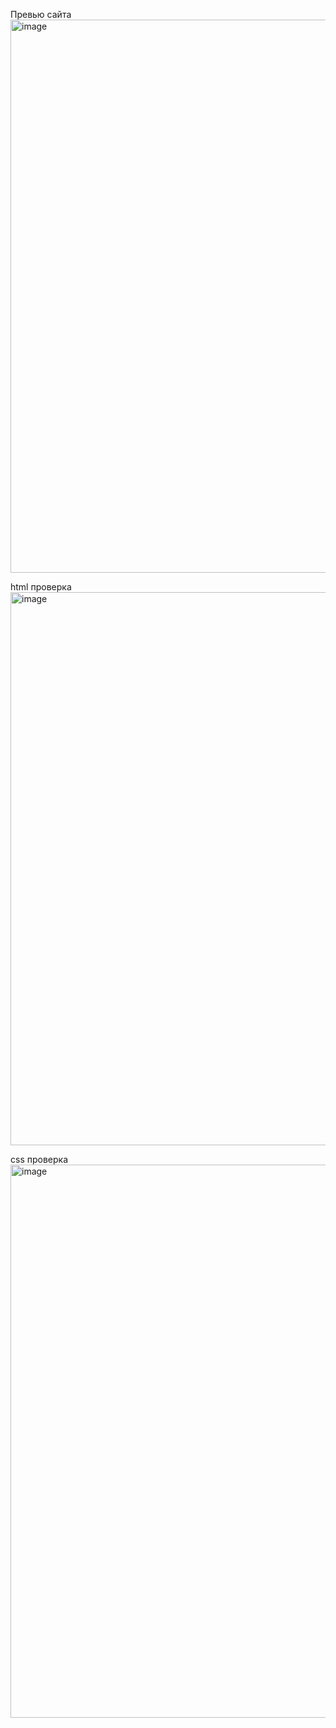 Превью сайта
<img width="1910" height="885" alt="image" src="https://github.com/user-attachments/assets/cedb5a90-8472-4db7-b49c-a7a11e3f3473" />


html проверка
<img width="1910" height="885" alt="image" src="https://github.com/user-attachments/assets/353a116c-21c8-425f-a1d3-37388f5c91c6" />


css проверка
<img width="1910" height="885" alt="image" src="https://github.com/user-attachments/assets/6e4e1354-9031-44de-8362-92022e18ba34" />



